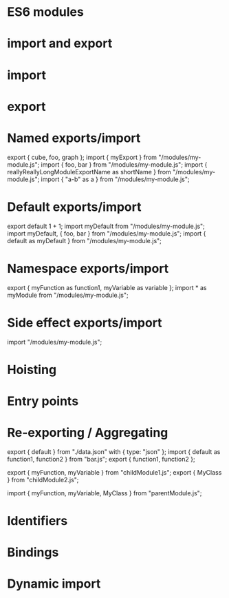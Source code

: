 # ES6 modules

# import and export

# import
<!-- The static import declaration is used to import read-only live bindings which are exported by another module. The imported bindings are called live bindings because they are updated by the module that exported the binding, but cannot be re-assigned by the importing module. -->
<!-- import declarations can only be present in modules, and only at the top-level (i.e. not inside blocks, functions, etc.). If an import declaration is encountered in non-module contexts (for example, <script> tags without type="module", eval, new Function, which all have "script" or "function body" as parsing goals), a SyntaxError is thrown. To load modules in non-module contexts, use the dynamic import syntax instead. -->
# export
<!-- The export declaration is used to export values from a JavaScript module. Exported values can then be imported into other programs with the import declaration or dynamic import. The value of an imported binding is subject to change in the module that exports it — when a module updates the value of a binding that it exports, the update will be visible in its imported value. -->
# Named exports/import
export { cube, foo, graph };
import { myExport } from "/modules/my-module.js";
import { foo, bar } from "/modules/my-module.js";
import { reallyReallyLongModuleExportName as shortName } from "/modules/my-module.js";
import { "a-b" as a } from "/modules/my-module.js";
# Default exports/import
<!-- If we want to export a single value or to have a fallback value for your module, you could use a default export: -->
<!-- The export default syntax allows any expression. -->
export default 1 + 1;
import myDefault from "/modules/my-module.js";
import myDefault, { foo, bar } from "/modules/my-module.js";
import { default as myDefault } from "/modules/my-module.js";
# Namespace exports/import
<!-- Named exports are useful when you need to export several values. When importing this module, named exports must be referred to by the exact same name (optionally renaming it with as), but the default export can be imported with any name. For example: -->
export { myFunction as function1, myVariable as variable };
import * as myModule from "/modules/my-module.js";
# Side effect exports/import
import "/modules/my-module.js";
<!-- Side effects in programming are primarily associated with mutation.
Mutation refers to the act of modifying the state of a variable or data structure within a function or block of code. When a function alters the values of variables outside its scope, it's said to have a 'side effect'. -->
<!-- The identifier being imported is a live binding, because the module exporting it may re-assign it and the imported value would change. However, the module importing it cannot re-assign it. Still, any module holding an exported object can mutate the object, and the mutated value can be observed by all other modules importing the same value. -->
# Hoisting
<!-- Import declarations are hoisted. In this case, that means that the identifiers the imports introduce are available in the entire module scope, and their side effects are produced before the rest of the module's code runs. -->
# Entry points
<!-- The Starting Points of Execution
In programming, an entry point is the designated starting point from which the execution of a program or module begins. It's the initial point of control that sets the flow of the application. -->
# Re-exporting / Aggregating
<!-- A module can also "relay" values exported from other modules without the hassle of writing two separate import/export statements. This is often useful when creating a single module concentrating various exports from various modules (usually called a "barrel module"). -->
<!-- Attempting to import the duplicate name directly will throw an error. -->
<!-- The "export from" syntax allows the as token to be omitted, which makes the default export still re-exported as default export. -->
<!-- export from supports all features that import supports — for example, import attributes: -->
export { default } from "./data.json" with { type: "json" }; <!-- export/import attributes -->
import { default as function1, function2 } from "bar.js";
export { function1, function2 };
<!-- In parentModule.js Only aggregating the exports from childModule1 and childModule2 to re-export them -->
export { myFunction, myVariable } from "childModule1.js";
export { MyClass } from "childModule2.js";
<!-- In top-level module We can consume the exports from a single module since parentModule "collected"/"bundled" them in a single source -->
import { myFunction, myVariable, MyClass } from "parentModule.js";
# Identifiers
<!-- Identifiers in JavaScript
Identifiers are names given to variables, functions, classes, and other entities in JavaScript. They serve as labels that allow you to refer to and manipulate these entities within your code. -->
# Bindings
<!-- Imported Bindings in JavaScript
Imported bindings in JavaScript refer to the entities (variables, functions, classes, etc.) that are made accessible from other modules or scripts through the import statement. This mechanism allows for modularization, code organization, and reusability. -->
# Dynamic import
# <script type="module"></script>